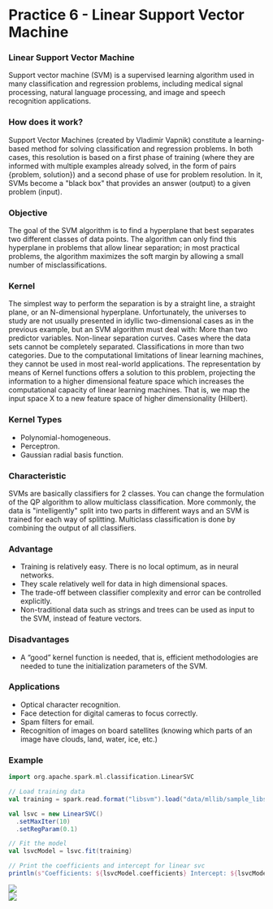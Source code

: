 # Practice 6 - Linear Support Vector Machine

### Linear Support Vector Machine
Support vector machine (SVM) is a supervised learning algorithm used in many classification and regression problems, including medical signal processing, natural language processing, and image and speech recognition applications.

### How does it work?
Support Vector Machines (created by Vladimir Vapnik) constitute a learning-based method for solving classification and regression problems. In both cases, this resolution is based on a first phase of training (where they are informed with multiple examples already solved, in the form of pairs {problem, solution}) and a second phase of use for problem resolution. In it, SVMs become a "black box" that provides an answer (output) to a given problem (input).

### Objective
The goal of the SVM algorithm is to find a hyperplane that best separates two different classes of data points. The algorithm can only find this hyperplane in problems that allow linear separation; in most practical problems, the algorithm maximizes the soft margin by allowing a small number of misclassifications.

### Kernel
The simplest way to perform the separation is by a straight line, a straight plane, or an N-dimensional hyperplane. Unfortunately, the universes to study are not usually presented in idyllic two-dimensional cases as in the previous example, but an SVM algorithm must deal with: More than two predictor variables. Non-linear separation curves. Cases where the data sets cannot be completely separated. Classifications in more than two categories.
Due to the computational limitations of linear learning machines, they cannot be used in most real-world applications. The representation by means of Kernel functions offers a solution to this problem, projecting the information to a higher dimensional feature space which increases the computational capacity of linear learning machines. That is, we map the input space X to a new feature space of higher dimensionality (Hilbert).

### Kernel Types
- Polynomial-homogeneous.
- Perceptron.
- Gaussian radial basis function.

### Characteristic
SVMs are basically classifiers for 2 classes. You can change the formulation of the QP algorithm to allow multiclass classification. More commonly, the data is "intelligently" split into two parts in different ways and an SVM is trained for each way of splitting. Multiclass classification is done by combining the output of all classifiers.

### Advantage
- Training is relatively easy. There is no local optimum, as in neural networks.
- They scale relatively well for data in high dimensional spaces.
- The trade-off between classifier complexity and error can be controlled explicitly.
- Non-traditional data such as strings and trees can be used as input to the SVM, instead of feature vectors.

### Disadvantages
- A “good” kernel function is needed, that is, efficient methodologies are needed to tune the initialization parameters of the SVM.

### Applications
- Optical character recognition.
- Face detection for digital cameras to focus correctly.
- Spam filters for email.
- Recognition of images on board satellites (knowing which parts of an image have clouds, land, water, ice, etc.)

### Example
```scala
import org.apache.spark.ml.classification.LinearSVC

// Load training data
val training = spark.read.format("libsvm").load("data/mllib/sample_libsvm_data.txt")

val lsvc = new LinearSVC()
  .setMaxIter(10)
  .setRegParam(0.1)

// Fit the model
val lsvcModel = lsvc.fit(training)

// Print the coefficients and intercept for linear svc
println(s"Coefficients: ${lsvcModel.coefficients} Intercept: ${lsvcModel.intercept}")
```  
![](https://github.com/rafaelsanchezbaez/Big_Data/blob/unit_2/practices/practice_6/pic1.jpg)  
![](https://github.com/rafaelsanchezbaez/Big_Data/blob/unit_2/practices/practice_6/pic2.jpg)
